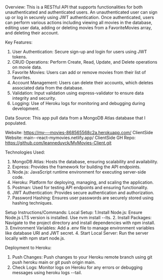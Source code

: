 Overview:
This is a RESTful API that supports functionalities for both unauthenticated and authenticated users. An unauthenticated user can sign up or log in securely using JWT authentication. Once authenticated, users can perform various actions including viewing all movies in the database, editing user data, adding or deleting movies from a FavoriteMovies array, and deleting their account.

Key Features:

1. User Authentication: Secure sign-up and login for users using JWT tokens.
2. CRUD Operations: Perform Create, Read, Update, and Delete operations on movie data.
3. Favorite Movies: Users can add or remove movies from their list of favorites.
4. Account Management: Users can delete their accounts, which deletes associated data from the database.
5. Validation: Input validation using express-validator to ensure data integrity and security.
6. Logging: Use of Heroku logs for monitoring and debugging during development.

Data Source:
This app pull data from a MongoDB Atlas database that I populated.

Website: https://my---movies-868565568c2a.herokuapp.com/
ClientSide Website: main--react-mymovies.netlify.app/
ClientSide GH Repo: https://github.com/leanneduyck/MyMovies-Client.git

Technologies Used:

1. MongoDB Atlas: Hosts the database, ensuring scalability and availability.
2. Express: Provides the framework for building the API endpoints.
3. Node.js: JavaScript runtime environment for executing server-side code.
4. Heroku: Platform for deploying, managing, and scaling the application.
5. Postman: Used for testing API endpoints and ensuring functionality.
6. JWT Authentication: Provides secure authentication and authorization.
7. Password Hashing: Ensures user passwords are securely stored using hashing techniques.

Setup Instructions/Commands:
Local Setup:
1.Install Node.js: Ensure Node.js LTS version is installed. Use nvm install --lts. 2. Install Packages: Navigate to the project directory and install dependencies with npm install. 3. Environment Variables: Add a .env file to manage environment variables like database URI and JWT secret. 4. Start Local Server: Run the server locally with npm start node.js.

Deployment to Heroku:

1. Push Changes: Push changes to your Heroku remote branch using git push heroku main or git push origin main.
2. Check Logs: Monitor logs on Heroku for any errors or debugging messages using heroku logs --tail.
